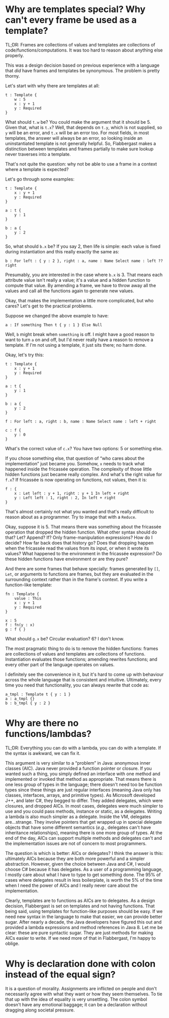 # Why are templates special? Why can't every frame be used as a template? 

TL;DR: Frames are collections of values and templates are collections of code/functions/computations. It was too hard to reason about anything else properly.

This was a design decision based on previous experience with a language that *did* have frames and templates be synonymous. The problem is pretty thorny.

Let's start with why there are templates at all:

    t : Template {
    	w : 5
    	x : y + 1
    	y : Required
    }

What should `t.w` be? You could make the argument that it should be 5. Given that, what is `t.x`? Well, that depends on `t.y`, which is not supplied, so `y` will be an error, and `t.x` will be an error too. For most fields, in most templates, the answer will always be an error, so looking inside an uninstantiated template is not generally helpful. So, Flabbergast makes a distinction between templates and frames partially to make sure lookup never traverses into a template.

That's not quite the question: why not be able to use a frame in a context where a template is expected?

Let's go through some examples:

    t : Template {
    	x : y + 1
    	y : Required
    }
    
    a : t {
    	y : 1
    }
    
    b : a {
    	y : 2
    }

So, what should `b.x` be? If you say 2, then life is simple: each value is fixed during instantiation and this really exactly the same as:

    b : For left : { y : 2 }, right : a, name : Name Select name : left ?? right

Presumably, you are interested in the case where `b.x` is 3. That means each attribute value isn't really a value; it's a value and a hidden function to compute that value. By amending a frame, we have to throw away all the values and call all the functions again to generate new values.

Okay, that makes the implementation a little more complicated, but who cares? Let's get to the practical problems.

Suppose we changed the above example to have:

    a : If something Then t { y : 1 } Else Null

Well, `b` might break when `something` is off. I might have a good reason to want to turn `a` on and off, but I'd never really have a reason to remove a template. If I'm not using a template, it just sits there; no harm done.

Okay, let's try this:

    t : Template {
    	x : y + 1
    	y : Required
    }
    
    a : t {
    	y : 1
    }
    
    b : a {
    	y : 2
    }
    
    f : For left : a, right : b, name : Name Select name : left + right
    
    c : f {
    	y : 0
    }

What's the correct value of `c.x`? You have two options: 5 or something else.

If you chose something else, that question of “who cares about the implementation” just became you. Somehow, `x` needs to track what happened inside the fricassée operation. The complexity of those little hidden functions just became really complex. And what's the right value for `f.x`? If fricassée is now operating on functions, not values, then it is:

    f : {
    	x : Let left : y + 1, right : y + 1 In left + right
    	y : Left left : 1, right : 2, In left + right
    }

That's almost certainly not what you wanted and that's really difficult to reason about as a programmer. Try to image that with a `Reduce`.

Okay, suppose it is 5. That means there was something about the fricassée operation that dropped the hidden function. What other syntax should do that? Let? Append? If? Only frame-manipulation expressions? How do I decide? How far back does that history go? Does that dropping happen when the fricassée read the values from its input, or when it wrote its values? What happened to the environment in the fricassée expression? Do these hidden functions have environment or are they pure?

And there are some frames that behave specially: frames generated by `[]`, `Let`, or arguments to functions are frames, but they are evaluated in the surrounding context rather than in the frame's context. If you write a function-like template:

    fn : Template {
    	value : This
    	x : y + 1
    	y : Required
    }
    
    x : 5
    f : fn(y : x)
    g : f { }

What should `g.x` be? Circular evaluation? 6? I don't know.

The most pragmatic thing to do is to remove the hidden functions: frames are collections of values and templates are collections of functions. Instantiation evaluates those functions; amending rewrites functions; and every other part of the language operates on values.

I definitely see the convenience in it, but it's hard to come up with behaviour across the whole language that is consistent and intuitive. Ultimately, every time you need that functionality, you can always rewrite that code as:

    a_tmpl : Template t { y : 1 }
    a : a_tmpl {}
    b : b_tmpl { y : 2 }

# Why are there no functions/lambdas?
TL;DR: Everything you can do with a lambda, you can do with a template. If the syntax is awkward, we can fix it.

This argument is very similar to a “problem” in Java: anonymous inner classes (AIC). Java never provided a function pointer or closure. If you wanted such a thing, you simply defined an interface with one method and implemented or invoked that method as appropriate. That means there is one less group of types in the language; there doesn't need too be function types since these things are just regular interfaces (meaning Java only has classes, interfaces, arrays, and primitive types). As Microsoft developed J++, and later C#, they begged to differ. They added delegates, which were closures, and dropped AICs. In most cases, delegates were much simpler to use and you could pass methods, instance or static, as a delegates. Writing a lambda is also much simpler as a delegate. Inside the VM, delegates are...strange. They involve pointers that get wrapped up in special delegate objects that have some different semantics (_e.g._, delegates can't have inheritance relationships), meaning there is one more group of types. At the end of the day, AICs can support multiple methods and delegates can't and the implementation issues are not of concern to most programmers.

The question is which is better: AICs or delegates? I think the answer is this: ultimately AICs because they are both more powerful and a simpler abstraction. However, given the choice between Java and C#, I would choose C# because it has delegates. As a user of a programming language, I mostly care about what I have to type to get something done. The 95% of cases where delegates result in less boilerplate, is worth the 5% of the time when I need the power of AICs and I really never care about the implementation.

Clearly, templates are to functions as AICs are to delegates. As a design decision, Flabbergast is set on templates and not having functions. That being said, using templates for function-like purposes should be easy. If we need new syntax in the language to make that easier, we can provide better sugar. After nearly a decade, the Java developers have figured this out and provided a lambda expressions and method references in Java 8. Let me be clear: these are pure syntactic sugar. They are just methods for making AICs easier to write. If we need more of that in Flabbergast, I'm happy to oblige.

# Why is declaration done with colon instead of the equal sign?
It is a question of morality. Assignments are inflicted on people and don't necessarily agree with what they want or how they seem themselves. To tie that up with the idea of equality is very unsettling. The colon symbol doesn't have any emotional baggage; it can be a declaration without dragging along societal pressure.
